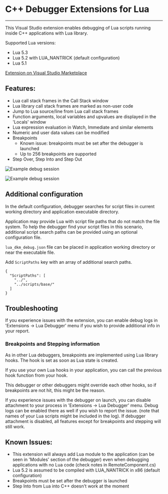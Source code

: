 # C++ Debugger Extensions for Lua

---
This Visual Studio extension enables debugging of Lua scripts running inside C++ applications with Lua library.

Supported Lua versions:
* Lua 5.3
* Lua 5.2 with LUA_NANTRICK (default configuration)
* Lua 5.1

[Extension on Visual Studio Marketplace](https://marketplace.visualstudio.com/items?itemName=wheretib.lua-dkm-debug)

## Features:
 * Lua call stack frames in the Call Stack window
 * Lua library call stack frames are marked as non-user code
 * Jump to Lua source/line from Lua call stack frames
 * Function arguments, local variables and upvalues are displayed in the 'Locals' window
 * Lua expression evaluation in Watch, Immediate and similar elements
 * Numeric and user data values can be modified
 * Breakpoints
    * Known issue: breakpoints must be set after the debugger is launched
    * Up to 256 breakpoints are supported
 * Step Over, Step Into and Step Out

![Example debug session](https://github.com/WheretIB/LuaDkmDebugger/blob/master/resource/front_image_2.png?raw=true)

![Example debug session](https://github.com/WheretIB/LuaDkmDebugger/blob/master/resource/front_image.png?raw=true)

## Additional configuration

In the default configuration, debugger searches for script files in current working directory and application executable directory.

Application may provide Lua with script file paths that do not match the file system. To help the debugger find your script files in this scenario, additional script search paths can be provided using an optional configuration file.

`lua_dkm_debug.json` file can be placed in application working directory or near the executable file.

Add `ScriptPaths` key with an array of additional search paths.

```
{
  "ScriptPaths": [
    "../",
    "../scripts/base/"
  ]
}
```

## Troubleshooting

If you experience issues with the extension, you can enable debug logs in 'Extensions -> Lua Debugger' menu if you wish to provide additional info in your report.

### Breakpoints and Stepping information

As in other Lua debuggers, breakpoints are implemented using Lua library hooks. The hook is set as soon as Lua state is created.

If you use your own Lua hooks in your application, you can call the previous hook function from your hook.

This debugger or other debuggers might override each other hooks, so if breakpoints are not hit, this might be the reason.

If you experience issues with the debugger on launch, you can disable attachment to your process in 'Extensions -> Lua Debugger' menu. Debug logs can be enabled there as well if you wish to report the issue. (note that names of your Lua scripts might be included in the log). If debugger attachment is disabled, all features except for breakpoints and stepping will still work.

## Known Issues:
 * This extension will always add Lua module to the application (can be seen in 'Modules' section of the debugger) even when debugging applications with no Lua code (check notes in RemoteComponent.cs)
 * Lua 5.2 is assumed to be compiled with LUA_NANTRICK in x86 (default configuration)
 * Breakpoints must be set after the debugger is launched
 * Step Into from Lua into C++ doesn't work at the moment
